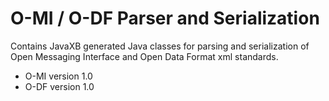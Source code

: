 # O-MI / O-DF Parser and Serialization

Contains JavaXB generated Java classes for parsing and serialization of Open Messaging Interface and Open Data Format xml standards.

* O-MI version 1.0
* O-DF version 1.0
